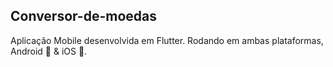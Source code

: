## Conversor-de-moedas

Aplicação Mobile desenvolvida em Flutter.
Rodando em ambas plataformas, Android 🤖 & iOS 🍎.
